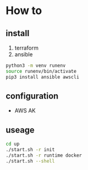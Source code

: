 # How to

## install
1. terraform
2. ansible

```bash
python3 -m venv runenv
source runenv/bin/activate
pip3 install ansible awscli
```

## configuration
* AWS AK

## useage
```bash
cd up
./start.sh -r init
./start.sh -r runtime docker
./start.sh --shell
```
